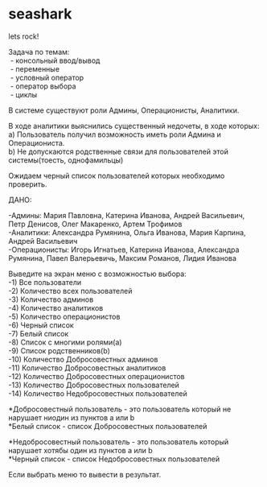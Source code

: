 # seashark
lets rock!
    
Задача по темам:    
 - консольный ввод/вывод   
 - переменные   
 - условный оператор   
 - оператор выбора   
 - циклы   
   
В системе существуют роли Админы, Операционисты, Аналитики.   
   
В ходе аналитики выяснились существенный недочеты, в ходе которых:   
а) Пользователь получил возможность иметь роли Админа и Операциониста.   
b) Не допускаются родственные связи для пользователей этой системы(тоесть, однофамильцы)   
   
Ожидаем черный список пользователей которых необходимо проверить.   
   
ДАНО:   
   
-Админы: Мария Павловна, Катерина Иванова, Андрей Васильевич, Петр Денисов, Олег Макаренко, Артем Трофимов   
-Аналитики: Александра Румянина, Ольга Иванова, Мария Карпина, Андрей Васильевич     
-Операционисты: Игорь Игнатьев, Катерина Иванова, Александра Румянина, Павел Валерьевичь, Максим Романов, Лидия Иванова   
   
   
Выведите на экран меню с возможностью выбора:   
-1) Все пользователи   
-2) Количество всех пользователей   
-3) Количество админов   
-4) Количество аналитиков   
-5) Количество операционистов   
-6) Черный список   
-7) Белый список   
-8) Список с многими ролями(а)   
-9) Список родственников(b)   
-10) Количество Добросовестных админов   
-11) Количество Добросовестных аналитиков   
-12) Количество Добросовестных операционистов   
-13) Количество Добросовестных пользователей   
-14) Количество Недобросовестных пользователей   
   
*Добросовестный пользователь - это пользователь который не нарушает ниодин из пунктов а или b   
*Белый список - список Добросовестных пользователей   
   
*Недобросовестный пользователь - это пользователь который нарушает хотябы один из пунктов а или b   
*Черный список - список Недобросовестных пользователей   
   
Если выбрать меню то вывести в результат.   
